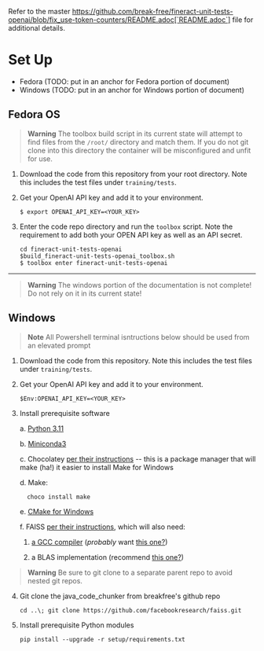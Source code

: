 Refer to the master https://github.com/break-free/fineract-unit-tests-openai/blob/fix_use-token-counters/README.adoc[`README.adoc`] file for additional details.

# Set Up

* Fedora (TODO: put in an anchor for Fedora portion of document)
* Windows (TODO: put in an anchor for Windows portion of document)

## Fedora OS

> **Warning**
> The toolbox build script in its current state will attempt to find files from the `/root/` directory and match them. If you do not git clone into this directory the container will be misconfigured and unfit for use.

1. Download the code from this repository from your root directory. Note this includes the test files under `training/tests`.
2. Get your OpenAI API key and add it to your environment.

   `$ export OPENAI_API_KEY=<YOUR_KEY>`
3. Enter the code repo directory and run the `toolbox` script. Note the requirement to add both your OPEN API key as well as an API secret.

   ```
   cd fineract-unit-tests-openai
   $build_fineract-unit-tests-openai_toolbox.sh
   $ toolbox enter fineract-unit-tests-openai
   ```

---

> **Warning**
> The windows portion of the documentation is not complete! Do not rely on it in its current state!

## Windows

> **Note**
> All Powershell terminal isntructions below should be used from an elevated prompt

1. Download the code from this repository. Note this includes the test files under `training/tests`.
2. Get your OpenAI API key and add it to your environment.

   ```
   $Env:OPENAI_API_KEY=<YOUR_KEY>
   ```
3. Install prerequisite software

   a. [Python 3.11](https://www.python.org/downloads/release/python-3111/)

   b. [Miniconda3](https://docs.conda.io/en/latest/miniconda.html)

   c. Chocolatey [per their instructions](https://chocolatey.org/install) -- this is a package manager that will make (ha!) it easier to install Make for Windows

   d. Make: 
   
         choco install make

   e. [CMake for Windows](https://cmake.org/download/)

   f. FAISS [per their instructions](https://github.com/bitsun/faiss/blob/master/INSTALL.md), which will also need:
      
      1. [a GCC compiler](https://jmeubank.github.io/tdm-gcc/) (*probably* want [this one?](https://github.com/jmeubank/tdm-gcc/releases/download/v10.3.0-tdm64-2/tdm64-gcc-10.3.0-2.exe))

      2. a BLAS implementation (recommend [this one?](https://www.intel.com/content/www/us/en/developer/tools/oneapi/onemkl-download.html?operatingsystem=window&distributions=offline))

> **Warning**
> Be sure to git clone to a separate parent repo to avoid nested git repos.

4. Git clone the java_code_chunker from breakfree's github repo

   ```
   cd ..\; git clone https://github.com/facebookresearch/faiss.git
   ```
5. Install prerequisite Python modules

   ```
   pip install --upgrade -r setup/requirements.txt
   ```
